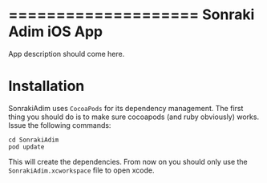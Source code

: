 ====================
Sonraki Adim iOS App
====================

App description should come here.

Installation
============

SonrakiAdim uses `CocoaPods` for its dependency management. The first thing you should do is to make sure cocoapods (and ruby obviously) works.
Issue the following commands:

    cd SonrakiAdim
    pod update 

This will create the dependencies. From now on you should only use the `SonrakiAdim.xcworkspace` file to open xcode.
